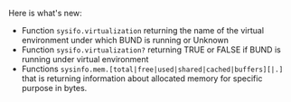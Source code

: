 Here is what's new:
* Function ```sysifo.virtualization``` returning the name of the virtual environment under which BUND is running or Unknown
* Function ```sysifo.virtualization?``` returning TRUE or FALSE if BUND is running under virtual environment
* Functions ```sysinfo.mem.[total|free|used|shared|cached|buffers][|.]``` that is returning information about allocated memory for specific purpose in bytes.
